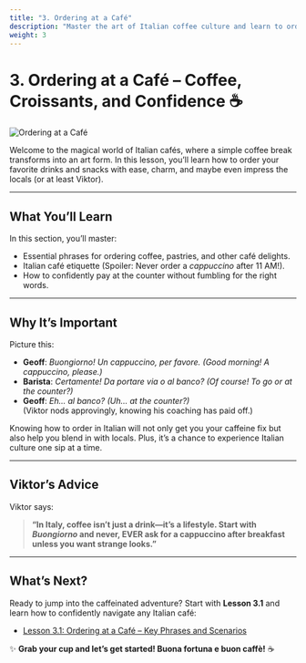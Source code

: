 ```yaml
---
title: "3. Ordering at a Café"
description: "Master the art of Italian coffee culture and learn to order like a true local."
weight: 3
---
```


# 3. Ordering at a Café – Coffee, Croissants, and Confidence ☕  

![Ordering at a Café](/images/beginner-level/ordering-at-a-cafe/ordering-at-a-cafe.webp)

Welcome to the magical world of Italian cafés, where a simple coffee break transforms into an art form. In this lesson, you’ll learn how to order your favorite drinks and snacks with ease, charm, and maybe even impress the locals (or at least Viktor).

---

## What You’ll Learn  

In this section, you’ll master:  
- Essential phrases for ordering coffee, pastries, and other café delights.  
- Italian café etiquette (Spoiler: Never order a *cappuccino* after 11 AM!).  
- How to confidently pay at the counter without fumbling for the right words.  

---

## Why It’s Important  

Picture this:  
- **Geoff**: *Buongiorno! Un cappuccino, per favore.* *(Good morning! A cappuccino, please.)*  
- **Barista**: *Certamente! Da portare via o al banco?* *(Of course! To go or at the counter?)*  
- **Geoff**: *Eh... al banco?* *(Uh... at the counter?)*  
(Viktor nods approvingly, knowing his coaching has paid off.)  

Knowing how to order in Italian will not only get you your caffeine fix but also help you blend in with locals. Plus, it’s a chance to experience Italian culture one sip at a time.

---

## Viktor’s Advice  

Viktor says:  
> **“In Italy, coffee isn’t just a drink—it’s a lifestyle. Start with *Buongiorno* and never, EVER ask for a cappuccino after breakfast unless you want strange looks.”**  

---

## What’s Next?  

Ready to jump into the caffeinated adventure? Start with **Lesson 3.1** and learn how to confidently navigate any Italian café:  
- [Lesson 3.1: Ordering at a Café – Key Phrases and Scenarios](./lesson3.1/)  

✨ **Grab your cup and let’s get started! Buona fortuna e buon caffè!** ☕  
